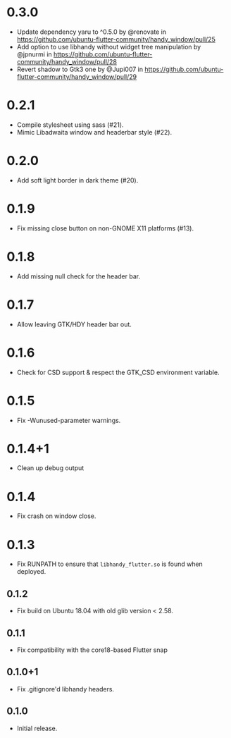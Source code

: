 # 0.3.0

* Update dependency yaru to ^0.5.0 by @renovate in https://github.com/ubuntu-flutter-community/handy_window/pull/25
* Add option to use libhandy without widget tree manipulation by @jpnurmi in https://github.com/ubuntu-flutter-community/handy_window/pull/28
* Revert shadow to Gtk3 one by @Jupi007 in https://github.com/ubuntu-flutter-community/handy_window/pull/29

# 0.2.1

* Compile stylesheet using sass (#21).
* Mimic Libadwaita window and headerbar style (#22).

# 0.2.0

* Add soft light border in dark theme (#20).

# 0.1.9

* Fix missing close button on non-GNOME X11 platforms (#13).

# 0.1.8

* Add missing null check for the header bar.

# 0.1.7

* Allow leaving GTK/HDY header bar out.

# 0.1.6

* Check for CSD support & respect the GTK_CSD environment variable.

# 0.1.5

* Fix -Wunused-parameter warnings.

# 0.1.4+1

* Clean up debug output

# 0.1.4

* Fix crash on window close.

# 0.1.3

* Fix RUNPATH to ensure that `libhandy_flutter.so` is found when deployed.

## 0.1.2

* Fix build on Ubuntu 18.04 with old glib version < 2.58.

## 0.1.1

* Fix compatibility with the core18-based Flutter snap

## 0.1.0+1

* Fix .gitignore'd libhandy headers.

## 0.1.0

* Initial release.
